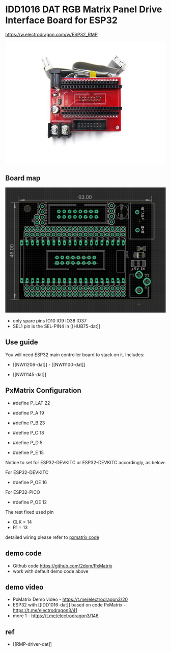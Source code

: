 

# IDD1016 DAT RGB Matrix Panel Drive Interface Board for ESP32


https://w.electrodragon.com/w/ESP32_RMP


![](18-27-13-07-03-2023.png)

## Board map 

![](2024-09-09-15-32-15.png)

- only spare pins IO10 IO9 IO38 IO37
- SEL1 pin is the SEL-PIN4 in [[HUB75-dat]]

## Use guide

You will need ESP32 main controller board to stack on it. Includes:

- [[NWI1206-dat]] - [[NWI1100-dat]]

- [[NWI1145-dat]]

## PxMatrix Configuration



* #define P_LAT 22

* #define P_A 19
* #define P_B 23
* #define P_C 18
* #define P_D 5
* #define P_E 15

Notice to set for ESP32-DEVKITC or ESP32-DEVKITC accordingly, as below:

For ESP32-DEVKITC
* #define P_OE 16 


For ESP32-PICO
* #define P_OE 12


The rest fixed used pin
* CLK = 14 
* R1 = 13 

detailed wiring please refer to [pxmatrix code](https://github.com/2dom/PxMatrix)


## demo code 

- Github code https://github.com/2dom/PxMatrix
- work with default demo code above 

## demo video 

- PxMatrix Demo video - https://t.me/electrodragon3/20
- ESP32 with [[IDD1016-dat]] based on code PxMatrix - https://t.me/electrodragon3/41
-  more 1 - https://t.me/electrodragon3/146
## ref 

- [[RMP-driver-dat]]